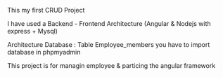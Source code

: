 
This my first CRUD Project

I have used a Backend - Frontend Architecture (Angular & Nodejs with express + Mysql)

Architecture Database :
Table Employee_members
you have to import database in phpmyadmin

This project is for managin employee & particing the angular framework

